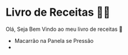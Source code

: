 # Livro de Receitas :man_cook:



Olá,  Seja Bem Vindo ao meu livro de receitas :wave:

- Macarrão na Panela se Pressão
- 